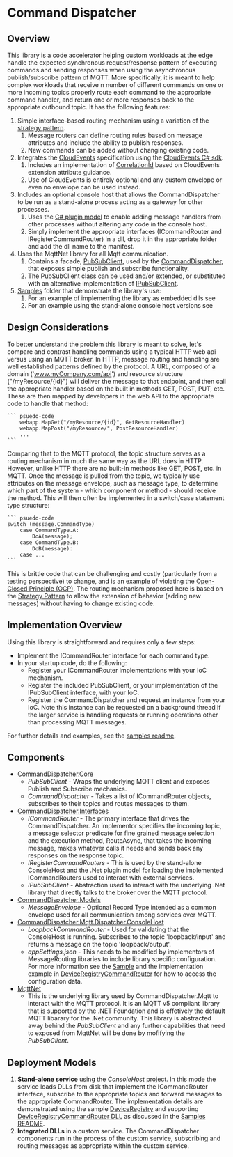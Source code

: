 # Command Dispatcher

## Overview

This library is a code accelerator helping custom workloads at the edge handle the expected synchronous request/response pattern of executing commands and sending responses when using the asynchronous publish/subscribe pattern of MQTT. More specifically, it is meant to help complex workloads that receive n number of different commands on one or more incoming topics properly route each command to the appropriate command handler, and return one or more responses back to the appropriate outbound topic. It has the following features:

1. Simple interface-based routing mechanism using a variation of the [strategy pattern](https://en.wikipedia.org/wiki/Strategy_pattern#:~:text=In%20computer%20programming%2C%20the%20strategy,family%20of%20algorithms%20to%20use).
   1. Message routers can define routing rules based on message attributes and include the ability to publish responses.
   2. New commands can be added without changing existing code.
2. Integrates the [CloudEvents](https://cloudevents.io/) specification using the [CloudEvents C# sdk](https://github.com/cloudevents/sdk-csharp?tab=readme-ov-file).
   1. Includes an implementation of [CorrelationId](./src/CommandDispatcher.Mqtt.CloudEvents/CorrelationId.cs) based on CloudEvents extension attribute guidance.
   2. Use of CloudEvents is entirely optional and any custom envelope or even no envelope can be used instead.
3. Includes an optional console host that allows the CommandDispatcher to be run as a stand-alone process acting as a gateway for other processes.
   1. Uses the [C# plugin model](https://learn.microsoft.com/en-us/dotnet/core/tutorials/creating-app-with-plugin-support) to enable adding message handlers from other processes without altering any code in the console host.
   2. Simply implement the appropriate interfaces (ICommandRouter and IRegisterCommandRouter) in a dll, drop it in the appropriate folder and add the dll name to the manifest.
4. Uses the MqttNet library for all Mqtt communication.
   1. Contains a facade, [PubSubClient](./src/CommandDispatcher.Mqtt.Core/PubSubClient.cs), used by the [CommandDispatcher](./src/CommandDispatcher.Mqtt.Core/CommandDispatcher.cs), that exposes simple publish and subscribe functionality.
   2. The PubSubClient class can be used and/or extended, or substituted with an alternative implementation of [IPubSubClient](./src/CommandDispatcher.Mqtt.Interfaces/IPubSubClient.cs). 
5. [Samples](./samples/README.md) folder that demonstrate the library's use:
   1. For an example of implementing the library as embedded dlls see
   2. For an example using the stand-alone console host versions see

## Design Considerations

To better understand the problem this library is meant to solve, let's compare and contrast handling commands using a typical HTTP web api versus using an MQTT broker. In HTTP, message routing and handling are well established patterns defined by the protocol. A URL, composed of a domain ('www.myCompany.com/api') and resource structure ("/myResource/{id}") will deliver the message to that endpoint, and then call the appropriate handler based on the built in methods GET, POST, PUT, etc. These are then mapped by developers in the web API to the appropriate code to handle that method:

    ``` psuedo-code
        webapp.MapGet("/myResource/{id}", GetResourceHandler)
        webapp.MapPost("/myResource/", PostResourceHandler)
        ...
    ```

Comparing that to the MQTT protocol, the topic structure serves as a routing mechanism in much the same way as the URL does in HTTP. However, unlike HTTP there are no built-in methods like GET, POST, etc. in MQTT. Once the message is pulled from the topic, we typically use attributes on the message envelope, such as message type, to determine which part of the system - which component or method - should receive the method. This will then often be implemented in a switch/case statement type structure:

    ``` psuedo-code
    switch (message.CommandType)
        case CommandType.A:
            DoA(message);
        case CommandType.B:
            DoB(message):
        case ...
    ```

This is brittle code that can be challenging and costly (particularly from a testing perspective) to change, and is an example of violating the [Open-Closed Principle (OCP)](https://en.wikipedia.org/wiki/Open%E2%80%93closed_principle). The routing mechanism proposed here is based on the [Strategy Pattern](https://en.wikipedia.org/wiki/Strategy_pattern#:~:text=In%20computer%20programming%2C%20the%20strategy,family%20of%20algorithms%20to%20use) to allow the extension of behavior (adding new messages) without having to change existing code.

## Implementation Overview

Using this library is straightforward and requires only a few steps:

- Implement the ICommandRouter interface for each command type.
- In your startup code, do the following:
  - Register your ICommandRouter implementations with your IoC mechanism.
  - Register the included PubSubClient, or your implementation of the IPubSubClient interface, with your IoC.
  - Register the CommandDispatcher and request an instance from your IoC. Note this instance can be requested on a background thread if the larger service is handling requests or running operations other than processing MQTT messages.

For further details and examples, see the [samples readme](./samples/README.md).

## Components

- [CommandDispatcher.Core](./CommandDispatcher.Mqtt.Core/)
  - *PubSubClient* - Wraps the underlying MQTT client and exposes Publish and Subscribe mechanics.
  - *CommandDispatcher* - Takes a list of ICommandRouter objects, subscribes to their topics and routes messages to them.
- [CommandDispatcher.Interfaces](./CommandDispatcher.Mqtt.Interfaces/)
  - *ICommandRouter* - The primary interface that drives the CommandDispatcher. An implementor specifies the incoming topic, a message selector predicate for fine grained message selection and the execution method, RouteAsync, that takes the incoming message, makes whatever calls it needs and sends back any responses on the response topic.
  - *IRegisterCommandRouters* - This is used by the stand-alone ConsoleHost and the .Net plugin model for loading the implemented ICommandRouters used to interact with external services.
  - *IPubSubClient* - Abstraction used to interact with the underlying .Net library that directly talks to the broker over the MQTT protocol.
- [CommandDispatcher.Models](./CommandDispatcher.Mqtt.Models/)
  - *MessageEnvelope* - Optional Record Type intended as a common envelope used for all communication among services over MQTT.
- [CommandDispatcher.Mqtt.Dispatcher.ConsoleHost](./CommandDispatcher.Mqtt.Dispatcher.ConsoleHost/)
  - *LoopbackCommandRouter* - Used for validating that the ConsoleHost is running. Subscribes to the topic 'loopback/input' and returns a message on the topic 'loopback/output'.
  - *appSettings.json* - This needs to be modified by implementors of MessageRouting libraries to include library specific configuration. For more information see the [Sample](./Samples/README.md) and the implementation example in [DeviceRegistryCommandRouter](./Samples/DeviceRegistryCommandRouters/DeviceRegistryCommandRouter.cs) for how to access the configuration data.
- [MqttNet](https://github.com/dotnet/MQTTnet)
  - This is the underlying library used by CommandDispatcher.Mqtt to interact with the MQTT protocol. It is an MQTT v5 compliant library that is supported by the .NET Foundation and is effetively the default MQTT libarary for the .Net community. This library is abstracted away behind the *PubSubClient* and any further capabilities that need to exposed from MqttNet will be done by mofifying the *PubSubClient*.

## Deployment Models

1. **Stand-alone service** using the *ConsoleHost* project. In this mode the service loads DLLs from disk that implement the ICommandRouter interface, subscribe to the appropriate topics and forward messages to the appropriate CommandRouter. The implementation details are demonstrated using the sample [DeviceRegistry](./Samples/DeviceRegistry/) and supporting [DeviceRegistryCommandRouter DLL](./Samples/DeviceRegistryCommandRouters/) as discussed in the [Samples README](./Samples/README.md).
2. **Integrated DLLs** in a custom service. The CommandDispatcher components run in the process of the custom service, subscribing and routing messages as appropriate within the custom service.
